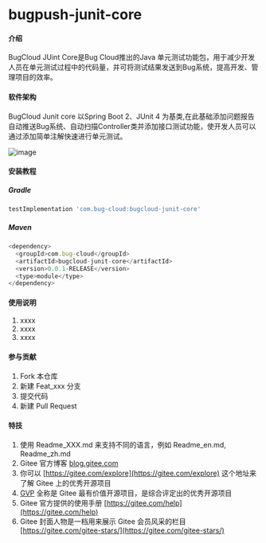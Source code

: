 # bugpush-junit-core

#### 介绍
BugCloud JUint Core是Bug Cloud推出的Java 单元测试功能包，用于减少开发人员在单元测试过程中的代码量，并可将测试结果发送到Bug系统，提高开发、管理项目的效率。

#### 软件架构
BugCloud Junit core  以Spring Boot 2、JUnit 4 为基类,在此基础添加问题报告自动推送Bug系统、自动扫描Controller类并添加接口测试功能，使开发人员可以通过添加简单注解快速进行单元测试。

![image](/qingyunzhiwu/bugcloud-junit-core/blob/master/src/main/resources/static/images/readme-framework.png)

#### 安装教程
##### Gradle
```javascript
testImplementation 'com.bug-cloud:bugcloud-junit-core'
```

##### Maven

```javascript
<dependency>
  <groupId>com.bug-cloud</groupId>
  <artifactId>bugcloud-junit-core</artifactId>
  <version>0.0.1-RELEASE</version>
  <type>module</type>
</dependency>
```



#### 使用说明

1.  xxxx
2.  xxxx
3.  xxxx

#### 参与贡献

1.  Fork 本仓库
2.  新建 Feat_xxx 分支
3.  提交代码
4.  新建 Pull Request


#### 特技

1.  使用 Readme\_XXX.md 来支持不同的语言，例如 Readme\_en.md, Readme\_zh.md
2.  Gitee 官方博客 [blog.gitee.com](https://blog.gitee.com)
3.  你可以 [https://gitee.com/explore](https://gitee.com/explore) 这个地址来了解 Gitee 上的优秀开源项目
4.  [GVP](https://gitee.com/gvp) 全称是 Gitee 最有价值开源项目，是综合评定出的优秀开源项目
5.  Gitee 官方提供的使用手册 [https://gitee.com/help](https://gitee.com/help)
6.  Gitee 封面人物是一档用来展示 Gitee 会员风采的栏目 [https://gitee.com/gitee-stars/](https://gitee.com/gitee-stars/)

